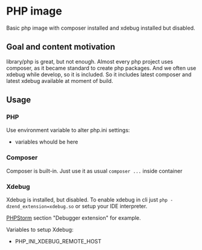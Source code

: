 # PHP image 

Basic php image with composer installed and xdebug installed but disabled.

## Goal and content motivation

library/php is great, but not enough. Almost every php project uses composer, as it
became standard to create php packages. And we often use xdebug while develop, so
it is included. So it includes latest composer and latest xdebug available at
moment of build.

## Usage

### PHP

Use environment variable to alter php.ini settings:

- variables whould be here

### Composer

Composer is built-in. Just use it as usual `composer ...` inside container

### Xdebug

Xdebug is installed, but disabled. 
To enable xdebug in cli just `php -dzend_extension=xdebug.so` or setup your IDE interpreter.

[PHPStorm](https://www.jetbrains.com/help/phpstorm/2019.3/php-interpreters.html) 
section "Debugger extension" for example.

Variables to setup Xdebug:

- PHP_INI_XDEBUG_REMOTE_HOST
